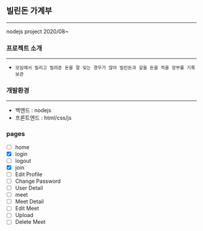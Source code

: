 ## 빌린돈 가계부

---

nodejs project 2020/08~

### 프로젝트 소개

---

-   `모임에서 빌리고 빌려준 돈을 잘 잊는 경우가 많아 빌린돈과 갚을 돈을 적을 장부를 기록 보관`

### 개발환경

---

-   백엔드 : nodejs
-   프론트엔드 : html/css/js

### pages

-   [ ] home
-   [x] login
-   [ ] logout
-   [x] join
-   [ ] Edit Profile
-   [ ] Change Password
-   [ ] User Detail
-   [ ] meet
-   [ ] Meet Detail
-   [ ] Edit Meet
-   [ ] Upload
-   [ ] Delete Meet
